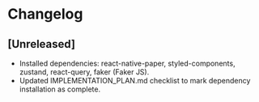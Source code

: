 # Changelog

## [Unreleased]
- Installed dependencies: react-native-paper, styled-components, zustand, react-query, faker (Faker JS).
- Updated IMPLEMENTATION_PLAN.md checklist to mark dependency installation as complete.
